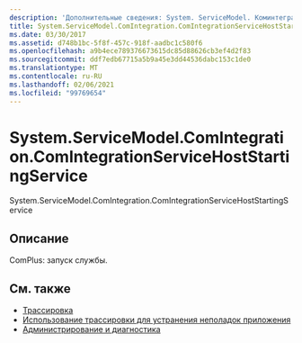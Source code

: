 ```yaml
---
description: 'Дополнительные сведения: System. ServiceModel. Коминтегратион. Коминтегратионсервицехостстартингсервице'
title: System.ServiceModel.ComIntegration.ComIntegrationServiceHostStartingService
ms.date: 03/30/2017
ms.assetid: d748b1bc-5f8f-457c-918f-aadbc1c580f6
ms.openlocfilehash: a9b4ece789376673615dc85d88626cb3ef4d2f83
ms.sourcegitcommit: ddf7edb67715a5b9a45e3dd44536dabc153c1de0
ms.translationtype: MT
ms.contentlocale: ru-RU
ms.lasthandoff: 02/06/2021
ms.locfileid: "99769654"
---
```

# <a name="systemservicemodelcomintegrationcomintegrationservicehoststartingservice"></a>System.ServiceModel.ComIntegration.ComIntegrationServiceHostStartingService

System.ServiceModel.ComIntegration.ComIntegrationServiceHostStartingService  
  
## <a name="description"></a>Описание  

 ComPlus: запуск службы.  
  
## <a name="see-also"></a>См. также

- [Трассировка](index.md)
- [Использование трассировки для устранения неполадок приложения](using-tracing-to-troubleshoot-your-application.md)
- [Администрирование и диагностика](../index.md)
